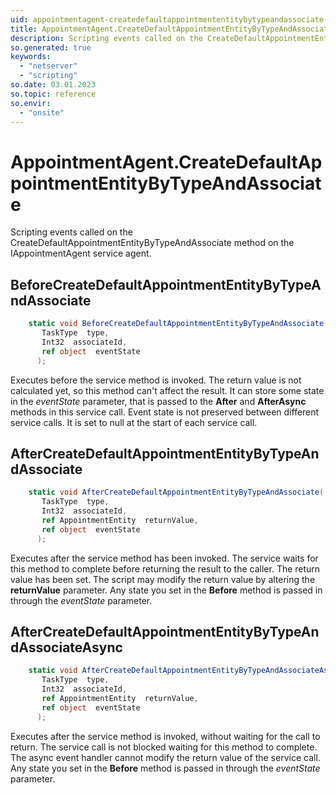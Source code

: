 ```yaml
---
uid: appointmentagent-createdefaultappointmententitybytypeandassociate
title: AppointmentAgent.CreateDefaultAppointmentEntityByTypeAndAssociate event method
description: Scripting events called on the CreateDefaultAppointmentEntityByTypeAndAssociate method on the AppointmentAgent service agent.
so.generated: true
keywords:
  - "netserver"
  - "scripting"
so.date: 03.01.2023
so.topic: reference
so.envir:
  - "onsite"
---
```

# AppointmentAgent.CreateDefaultAppointmentEntityByTypeAndAssociate

Scripting events called on the <see cref='M:SuperOffice.CRM.Services.IAppointmentAgent.CreateDefaultAppointmentEntityByTypeAndAssociate'>CreateDefaultAppointmentEntityByTypeAndAssociate</see> method on the <see cref='IAppointmentAgent'>IAppointmentAgent</see>  service agent.

## BeforeCreateDefaultAppointmentEntityByTypeAndAssociate
```cs
    static void BeforeCreateDefaultAppointmentEntityByTypeAndAssociate(
       TaskType  type,
       Int32  associateId,
       ref object  eventState
      );
```
Executes before the service method is invoked.
The return value is not calculated yet, so this method can't affect the result.
It can store some state in the *eventState* parameter, that is passed to the **After** and **AfterAsync** methods in this service call.
Event state is not preserved between different service calls. It is set to null at the start of each service call.
## AfterCreateDefaultAppointmentEntityByTypeAndAssociate
```cs
    static void AfterCreateDefaultAppointmentEntityByTypeAndAssociate(
       TaskType  type,
       Int32  associateId,
       ref AppointmentEntity  returnValue,
       ref object  eventState
      );
```
Executes after the service method has been invoked. The service waits for this method to complete before returning the result to the caller.
The return value has been set. The script may modify the return value by altering the **returnValue** parameter.
Any state you set in the **Before** method is passed in through the *eventState* parameter.
## AfterCreateDefaultAppointmentEntityByTypeAndAssociateAsync
```cs
    static void AfterCreateDefaultAppointmentEntityByTypeAndAssociateAsync(
       TaskType  type,
       Int32  associateId,
       ref AppointmentEntity  returnValue,
       ref object  eventState
      );
```
Executes after the service method is invoked, without waiting for the call to return.
The service call is not blocked waiting for this method to complete.
The async event handler cannot modify the return value of the service call.
Any state you set in the **Before** method is passed in through the *eventState* parameter.

